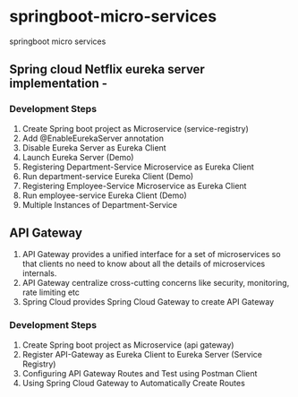 # springboot-micro-services
springboot micro services

## Spring cloud Netflix eureka server implementation - 
### Development Steps
1. Create Spring boot project as Microservice (service-registry)
2. Add @EnableEurekaServer annotation
3. Disable Eureka Server as Eureka Client
4. Launch Eureka Server (Demo)
5. Registering Department-Service Microservice as Eureka Client
6. Run department-service Eureka Client (Demo)
7. Registering Employee-Service Microservice as Eureka Client
8. Run employee-service Eureka Client (Demo)
9. Multiple Instances of Department-Service


## API Gateway
1. API Gateway provides a unified interface for a set of microservices so that clients no need to know
   about all the details of microservices internals.
2. API Gateway centralize cross-cutting concerns like security, monitoring, rate limiting etc
3. Spring Cloud provides Spring Cloud Gateway to create API Gateway

### Development Steps
1. Create Spring boot project as Microservice (api gateway)
2. Register API-Gateway as Eureka Client to Eureka Server (Service Registry)
3. Configuring API Gateway Routes and Test using Postman Client
4. Using Spring Cloud Gateway to Automatically Create Routes
